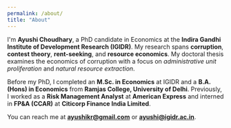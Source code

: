 ```yaml
---
permalink: /about/
title: "About"
---
```


I'm **Ayushi Choudhary**, a PhD candidate in Economics at the **Indira Gandhi Institute of Development Research (IGIDR)**. 
My research spans **corruption**, **contest theory**, **rent-seeking**, and **resource economics**.
My doctoral thesis examines the economics of corruption with a focus on *administrative unit proliferation* and *natural resource extraction*.

Before my PhD, I completed an **M.Sc. in Economics** at IGIDR and a **B.A. (Hons) in Economics** from **Ramjas College, University of Delhi**.
Previously, I worked as a **Risk Management Analyst** at **American Express** and interned in **FP&A (CCAR)** at **Citicorp Finance India Limited**.

You can reach me at **ayushikr@gmail.com** or **ayushi@igidr.ac.in**.